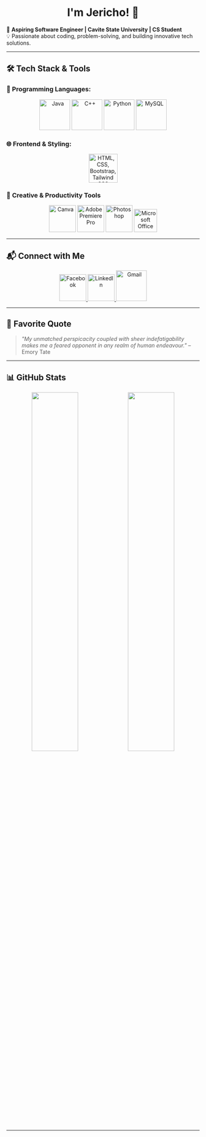 <h1 align="center">I'm Jericho! 👋</h1>

🚀 **Aspiring Software Engineer | Cavite State University | CS Student**  
💡 Passionate about coding, problem-solving, and building innovative tech solutions.  

---

## 🛠 **Tech Stack & Tools**
### 🚀 Programming Languages:
<p align="center">
  <img src="https://cdn.jsdelivr.net/gh/devicons/devicon/icons/java/java-original.svg" alt="Java" width="80"/>
  <img src="https://cdn.jsdelivr.net/gh/devicons/devicon/icons/cplusplus/cplusplus-original.svg" alt="C++" width="80"/>
  <img src="https://cdn.jsdelivr.net/gh/devicons/devicon/icons/python/python-original.svg" alt="Python" width="80"/>
  <img src="https://cdn.jsdelivr.net/gh/devicons/devicon/icons/mysql/mysql-original.svg" alt="MySQL" width="80"/>
</p>

### 🌐 Frontend & Styling:
<p align="center">
  <img src="https://skillicons.dev/icons?i=html,css,bootstrap,tailwind" height="75" alt="HTML, CSS, Bootstrap, Tailwind CSS">
</p>

### 🎨 **Creative & Productivity Tools**
<p align="center">
  <img src="https://cdn.jsdelivr.net/gh/devicons/devicon/icons/canva/canva-original.svg" alt="Canva" width="70"/>
  <a href="https://cdnlogo.com/logo/office_764.html">
  </a>
  <img src="https://cdn.jsdelivr.net/gh/devicons/devicon/icons/premierepro/premierepro-original.svg" alt="Adobe Premiere Pro" width="70"/>
  <img src="https://cdn.jsdelivr.net/gh/devicons/devicon/icons/photoshop/photoshop-plain.svg" alt="Photoshop" width="70"/>
 <img src="https://static.cdnlogo.com/logos/o/96/office.svg" alt="Microsoft Office" width="60"/>

</p>

---

## 📬 **Connect with Me**
<p align="center">
  <a href="https://www.facebook.com/jerZer0" target="_blank">
    <img src="https://cdn.jsdelivr.net/gh/devicons/devicon/icons/facebook/facebook-original.svg" alt="Facebook" width="70"/>
  </a>
  <a href="https://www.linkedin.com/in/jericho-delos-reyes-007468354/" target="_blank">
    <img src="https://cdn.jsdelivr.net/gh/devicons/devicon/icons/linkedin/linkedin-original.svg" alt="LinkedIn" width="70"/>
  </a>
  <a href="mailto:jericho.dlsreyes@gmail.com" target="_blank">
    <img src="https://upload.wikimedia.org/wikipedia/commons/7/7e/Gmail_icon_%282020%29.svg" alt="Gmail" width="80"/>
  </a>
</p>

---

## 💭 **Favorite Quote**
> *"My unmatched perspicacity coupled with sheer indefatigability makes me a feared opponent in any realm of human endeavour."* – Emory Tate  

---

## 📊 **GitHub Stats**
<div align="center">
  <img src="https://github-readme-stats.vercel.app/api?username=JerichoDelosReyes&show_icons=true&theme=radical" width="49%"/>
  <img src="https://github-readme-stats.vercel.app/api/top-langs/?username=JerichoDelosReyes&layout=compact&theme=radical" width="49%"/>
</div>

---
